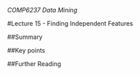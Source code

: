 *COMP6237 Data Mining*

#Lecture 15 - Finding Independent Features

##Summary

##Key points

##Further Reading
